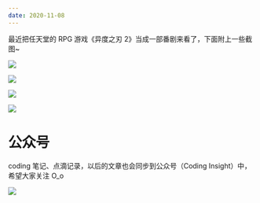 ```yaml
---
date: 2020-11-08
---
```


最近把任天堂的 RPG 游戏《异度之刃 2》当成一部番剧来看了，下面附上一些截图~

![](http://yano.oss-cn-beijing.aliyuncs.com/blog/2023-01-11-10-51-11.png?x-oss-process=image/resize,w_600)

![](http://yano.oss-cn-beijing.aliyuncs.com/blog/2023-01-11-10-51-18.png?x-oss-process=image/resize,w_600)

![](http://yano.oss-cn-beijing.aliyuncs.com/blog/2023-01-11-10-51-24.png?x-oss-process=image/resize,w_600)

![](http://yano.oss-cn-beijing.aliyuncs.com/blog/2023-01-11-10-51-31.png?x-oss-process=image/resize,w_600)

# 公众号

coding 笔记、点滴记录，以后的文章也会同步到公众号（Coding Insight）中，希望大家关注 O_o

![](http://yano.oss-cn-beijing.aliyuncs.com/2019-07-29-qrcode_for_gh_a26ce4572791_258.jpg)
